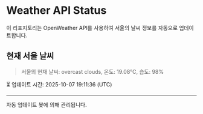 
# Weather API Status

이 리포지토리는 OpenWeather API를 사용하여 서울의 날씨 정보를 자동으로 업데이트합니다.

## 현재 서울 날씨
> 서울의 현재 날씨: overcast clouds, 온도: 19.08°C, 습도: 98%

⏳ 업데이트 시간: 2025-10-07 19:11:36 (UTC)

---
자동 업데이트 봇에 의해 관리됩니다.
